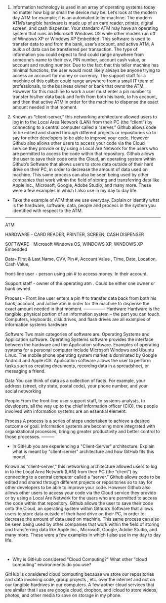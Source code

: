 	
1. Information technology is used in an array of operating systems today no matter how big or small the device may be. Let’s look at the modern day ATM for example; it is an automated teller machine. The modern ATM’s tangible hardware is made up of an card reader, printer, digital screen, and cash dispenser. Your standard ATM may have an operating system that runs on Microsoft Windows OS while other models run off of Windows XP or Windows XP Embedded. This software is used to transfer data to and from the bank, user’s account, and active ATM. A bulk a of data can be transferred per transaction. The type of information you could expect to find could range anywhere from someone’s name to their cvv, PIN number, account cash value, or account and routing number.  Due to the fact that this teller machine has minimal functions, the user would most likely always be anyone trying to access an account for money or currency. The support staff for a machine of this caliber could range anywhere from a small IT team of professionals, to the business owner or bank that owns the ATM. However for this machine to work a user must enter a pin number to transfer his/her data back and forth from both his bank, to his account, and then that active ATM in order for the machine to dispense the exact amount needed in that moment. 

2.  Known as “client-server,” this networking architecture allowed users to log in to the Local Area Network (LAN) from their PC (the “client”) by connecting to a central computer called a “server.” Github allows code to be edited and shared through different projects or repositories so to say for other developers to be able to improve your code. However Github also allows other users to access your code via the Cloud service they provide or by using a Local Are Network for the users who are permitted to access the code within that repository. Github allows the user to save their code onto the Cloud, an operating system within Github’s Software that allows users to store data outside of their hard drive on their PC, in order to decrease the amount of data used on machine. This same process can also be seen being used by other companies that work within the field of storing and transferring data like Apple Inc., Microsoft, Google, Adobe Studio, and many more. These were a few examples in which I also use in my day to day life. 


* Take the example of ATM that we use everyday. Explain or identify what is the hardware, software, data, people and process in the system you identified with respect to the ATM.

___________
ATM 

HARDWARE - CARD READER, PRINTER, SCREEN, CASH DISPENSER

SOFTWARE - Microsoft Windows OS, WINDOWS XP, WINDOWS XP Embedded

Data- First & Last Name, CVV, Pin #, Account Value , Time, Date, Location, Cash Value, 

 front-line user - person using pin # to access money. In their account. 

Support staff - owner of the operating atm . Could be either one owner or bank owned. 

Process - Front line user enters a pin # to transfer data back from both his bank, account, and active atm in order for the machine to dispense the exact amount needed in that moment. 
—————
Hardware
Hardware is the tangible, physical portion of an information system – the part you can touch. Computers, keyboards, disk drives, and flash drives are all examples of information systems hardware 

Software
Two main categories of software are: Operating Systems and Application software. Operating Systems software provides the interface between the hardware and the Application software. Examples of operating systems for a personal computer include Microsoft Windows and Ubuntu Linux. The mobile phone operating system market is dominated by Google Android and Apple iOS. Application software allows the user to perform tasks such as creating documents, recording data in a spreadsheet, or messaging a friend. 

Data
You can think of data as a collection of facts. For example, your address (street, city state, postal code), your phone number, and your social networking 

People
From the front-line user support staff, to systems analysts, to developers, all the way up to the chief information officer (CIO), the people involved with information systems are an essential element. 

Process
A process is a series of steps undertaken to achieve a desired outcome or goal. Information systems are becoming more integrated with organizational processes, bringing greater productivity and better control to those processes. 
———

* In GitHub you are experiencing a "Client-Server" architecture. Explain what is meant by "client-server" architecture and how GitHub fits this model.

 Known as “client-server,” this networking architecture allowed users to log in to the Local Area Network (LAN) from their PC (the “client”) by connecting to a central computer called a “server.” Github allows code to be edited and shared through different projects or repositories so to say for other developers to be able to improve your code. However Github also allows other users to access your code via the Cloud service they provide or by using a Local Are Network for the users who are permitted to access the code within that repository. Github allows the user to save their code onto the Cloud, an operating system within Github’s Software that allows users to store data outside of their hard drive on their PC, in order to decrease the amount of data used on machine. This same process can also be seen being used by other companies that work within the field of storing and transferring data like Apple Inc., Microsoft, Google, Adobe Studio, and many more. These were a few examples in which I also use in my day to day life. 

 
* Why is GitHub considered "Cloud Computing?" What other "cloud computing" environments do you use? 

GitHub is considered cloud computing because we store our repositories and data involving code, group projects , etc. over the internet and not on our tangible hardrives in our computers. A few aother cloud services that are similar that I use are google cloud, dropbox, and icloud to store videos, photos, and other media to save on storage in my phone. 




